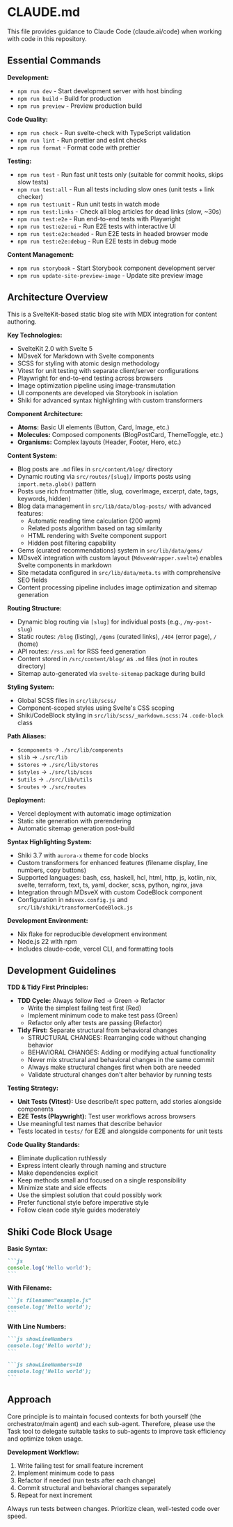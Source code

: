 # CLAUDE.md

This file provides guidance to Claude Code (claude.ai/code) when working with code in this
repository.

## Essential Commands

**Development:**

- `npm run dev` - Start development server with host binding
- `npm run build` - Build for production
- `npm run preview` - Preview production build

**Code Quality:**

- `npm run check` - Run svelte-check with TypeScript validation
- `npm run lint` - Run prettier and eslint checks
- `npm run format` - Format code with prettier

**Testing:**

- `npm run test` - Run fast unit tests only (suitable for commit hooks, skips slow tests)
- `npm run test:all` - Run all tests including slow ones (unit tests + link checker)
- `npm run test:unit` - Run unit tests in watch mode
- `npm run test:links` - Check all blog articles for dead links (slow, ~30s)
- `npm run test:e2e` - Run end-to-end tests with Playwright
- `npm run test:e2e:ui` - Run E2E tests with interactive UI
- `npm run test:e2e:headed` - Run E2E tests in headed browser mode
- `npm run test:e2e:debug` - Run E2E tests in debug mode

**Content Management:**

- `npm run storybook` - Start Storybook component development server
- `npm run update-site-preview-image` - Update site preview image

## Architecture Overview

This is a SvelteKit-based static blog site with MDX integration for content authoring.

**Key Technologies:**

- SvelteKit 2.0 with Svelte 5
- MDsveX for Markdown with Svelte components
- SCSS for styling with atomic design methodology
- Vitest for unit testing with separate client/server configurations
- Playwright for end-to-end testing across browsers
- Image optimization pipeline using image-transmutation
- UI components are developed via Storybook in isolation
- Shiki for advanced syntax highlighting with custom transformers

**Component Architecture:**

- **Atoms:** Basic UI elements (Button, Card, Image, etc.)
- **Molecules:** Composed components (BlogPostCard, ThemeToggle, etc.)
- **Organisms:** Complex layouts (Header, Footer, Hero, etc.)

**Content System:**

- Blog posts are `.md` files in `src/content/blog/` directory
- Dynamic routing via `src/routes/[slug]/` imports posts using `import.meta.glob()` pattern
- Posts use rich frontmatter (title, slug, coverImage, excerpt, date, tags, keywords, hidden)
- Blog data management in `src/lib/data/blog-posts/` with advanced features:
    - Automatic reading time calculation (200 wpm)
    - Related posts algorithm based on tag similarity
    - HTML rendering with Svelte component support
    - Hidden post filtering capability
- Gems (curated recommendations) system in `src/lib/data/gems/`
- MDsveX integration with custom layout (`MdsvexWrapper.svelte`) enables Svelte components in
  markdown
- Site metadata configured in `src/lib/data/meta.ts` with comprehensive SEO fields
- Content processing pipeline includes image optimization and sitemap generation

**Routing Structure:**

- Dynamic blog routing via `[slug]` for individual posts (e.g., `/my-post-slug`)
- Static routes: `/blog` (listing), `/gems` (curated links), `/404` (error page), `/` (home)
- API routes: `/rss.xml` for RSS feed generation
- Content stored in `/src/content/blog/` as `.md` files (not in routes directory)
- Sitemap auto-generated via `svelte-sitemap` package during build

**Styling System:**

- Global SCSS files in `src/lib/scss/`
- Component-scoped styles using Svelte's CSS scoping
- Shiki/CodeBlock styling in `src/lib/scss/_markdown.scss:74` `.code-block` class

**Path Aliases:**

- `$components` → `./src/lib/components`
- `$lib` → `./src/lib`
- `$stores` → `./src/lib/stores`
- `$styles` → `./src/lib/scss`
- `$utils` → `./src/lib/utils`
- `$routes` → `./src/routes`

**Deployment:**

- Vercel deployment with automatic image optimization
- Static site generation with prerendering
- Automatic sitemap generation post-build

**Syntax Highlighting System:**

- Shiki 3.7 with `aurora-x` theme for code blocks
- Custom transformers for enhanced features (filename display, line numbers, copy buttons)
- Supported languages: bash, css, haskell, hcl, html, http, js, kotlin, nix, svelte, terraform,
  text, ts, yaml, docker, scss, python, nginx, java
- Integration through MDsveX with custom CodeBlock component
- Configuration in `mdsvex.config.js` and `src/lib/shiki/transformerCodeBlock.js`

**Development Environment:**

- Nix flake for reproducible development environment
- Node.js 22 with npm
- Includes claude-code, vercel CLI, and formatting tools

## Development Guidelines

**TDD & Tidy First Principles:**

- **TDD Cycle:** Always follow Red → Green → Refactor
    - Write the simplest failing test first (Red)
    - Implement minimum code to make test pass (Green)
    - Refactor only after tests are passing (Refactor)
- **Tidy First:** Separate structural from behavioral changes
    - STRUCTURAL CHANGES: Rearranging code without changing behavior
    - BEHAVIORAL CHANGES: Adding or modifying actual functionality
    - Never mix structural and behavioral changes in the same commit
    - Always make structural changes first when both are needed
    - Validate structural changes don't alter behavior by running tests

**Testing Strategy:**

- **Unit Tests (Vitest):** Use describe/it spec pattern, add stories alongside components
- **E2E Tests (Playwright):** Test user workflows across browsers
- Use meaningful test names that describe behavior
- Tests located in `tests/` for E2E and alongside components for unit tests

**Code Quality Standards:**

- Eliminate duplication ruthlessly
- Express intent clearly through naming and structure
- Make dependencies explicit
- Keep methods small and focused on a single responsibility
- Minimize state and side effects
- Use the simplest solution that could possibly work
- Prefer functional style before imperative style
- Follow clean code style guides moderately

## Shiki Code Block Usage

**Basic Syntax:**

````markdown
```js
console.log('Hello world');
```
````

**With Filename:**

````markdown
```js filename="example.js"
console.log('Hello world');
```
````

**With Line Numbers:**

````markdown
```js showLineNumbers
console.log('Hello world');
```

```js showLineNumbers=10
console.log('Hello world');
```
````

## Approach

Core principle is to maintain focused contexts for both yourself (the orchestrator/main agent) and
each sub-agent. Therefore, please use the Task tool to delegate suitable tasks to sub-agents to
improve task efficiency and optimize token usage.

**Development Workflow:**

1. Write failing test for small feature increment
2. Implement minimum code to pass
3. Refactor if needed (run tests after each change)
4. Commit structural and behavioral changes separately
5. Repeat for next increment

Always run tests between changes. Prioritize clean, well-tested code over speed.
